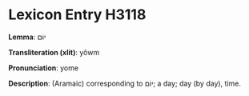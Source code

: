 # Lexicon Entry H3118

**Lemma**: יוֹם

**Transliteration (xlit)**: yôwm

**Pronunciation**: yome

**Description**:
(Aramaic) corresponding to יוֹם; a day; day (by day), time.
